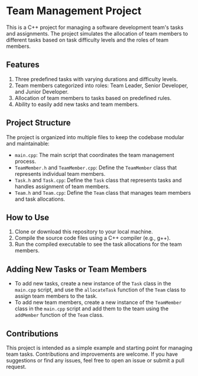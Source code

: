 # Team Management Project

This is a C++ project for managing a software development team's tasks and assignments. The project simulates the allocation of team members to different tasks based on task difficulty levels and the roles of team members.

## Features

1. Three predefined tasks with varying durations and difficulty levels.
2. Team members categorized into roles: Team Leader, Senior Developer, and Junior Developer.
3. Allocation of team members to tasks based on predefined rules.
3. Ability to easily add new tasks and team members.

## Project Structure

The project is organized into multiple files to keep the codebase modular and maintainable:

- `main.cpp`: The main script that coordinates the team management process.
- `TeamMember.h` and `TeamMember.cpp`: Define the `TeamMember` class that represents individual team members.
- `Task.h` and `Task.cpp`: Define the `Task` class that represents tasks and handles assignment of team members.
- `Team.h` and `Team.cpp`: Define the `Team` class that manages team members and task allocations.

## How to Use

1. Clone or download this repository to your local machine.
2. Compile the source code files using a C++ compiler (e.g., g++).
3. Run the compiled executable to see the task allocations for the team members.

## Adding New Tasks or Team Members

- To add new tasks, create a new instance of the `Task` class in the `main.cpp` script, and use the `allocateTask` function of the `Team` class to assign team members to the task.
- To add new team members, create a new instance of the `TeamMember` class in the `main.cpp` script and add them to the team using the `addMember` function of the `Team` class.

## Contributions

This project is intended as a simple example and starting point for managing team tasks. Contributions and improvements are welcome. If you have suggestions or find any issues, feel free to open an issue or submit a pull request.